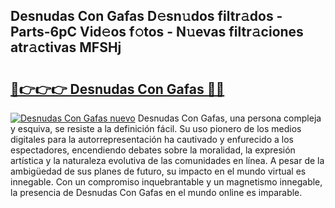 ## Desnudas Con Gafas D𝚎sn𝚞dos filtr𝚊dos - Parts-6pC Vid𝚎os f𝚘tos - N𝚞evas filtr𝚊ciones atr𝚊ctivas MFSHj

# <h2><a href="http://mb76fdm.tromn.icu/?c=Desnudas+Con+Gafas">🔗👉👉👉 Desnudas Con Gafas 🔗🔗</a></h2>

[![Desnudas Con Gafas nuevo](https://i.imgur.com/pEAQMta.gif)](http://mb76fdm.tromn.icu/?c=Desnudas+Con+Gafas)
Desnudas Con Gafas, una persona compleja y esquiva, se resiste a la definición fácil. Su uso pionero de los medios digitales para la autorrepresentación ha cautivado y enfurecido a los espectadores, encendiendo debates sobre la moralidad, la expresión artística y la naturaleza evolutiva de las comunidades en línea. A pesar de la ambigüedad de sus planes de futuro, su impacto en el mundo virtual es innegable. Con un compromiso inquebrantable y un magnetismo innegable, la presencia de Desnudas Con Gafas en el mundo online es imparable.
